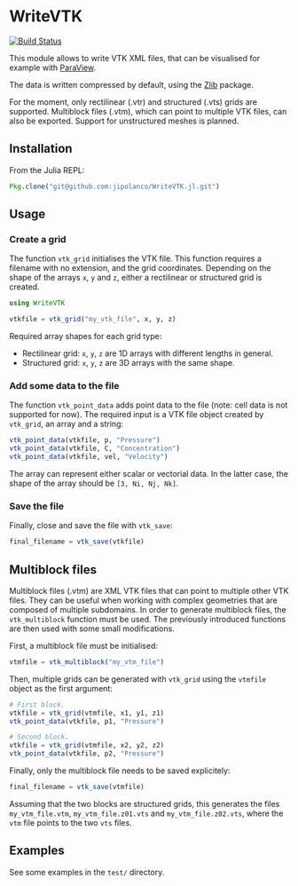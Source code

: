 # WriteVTK

[![Build Status](https://travis-ci.org/jipolanco/WriteVTK.jl.svg?branch=master)](https://travis-ci.org/jipolanco/WriteVTK.jl)

This module allows to write VTK XML files, that can be visualised for example
with [ParaView](http://www.paraview.org/).

The data is written compressed by default, using the
[Zlib](https://github.com/dcjones/Zlib.jl) package.

For the moment, only rectilinear (.vtr) and structured (.vts) grids are
supported.
Multiblock files (.vtm), which can point to multiple VTK files, can also be
exported.
Support for unstructured meshes is planned.

## Installation

From the Julia REPL:

```julia
Pkg.clone("git@github.com:jipolanco/WriteVTK.jl.git")
```

## Usage

### Create a grid

The function `vtk_grid` initialises the VTK file.
This function requires a filename with no extension, and the grid coordinates.
Depending on the shape of the arrays `x`, `y` and `z`, either a rectilinear or
structured grid is created.

```julia
using WriteVTK

vtkfile = vtk_grid("my_vtk_file", x, y, z)
```

Required array shapes for each grid type:

- Rectilinear grid: `x`, `y`, `z` are 1D arrays with different lengths in general.
- Structured grid: `x`, `y`, `z` are 3D arrays with the same shape.

### Add some data to the file

The function `vtk_point_data` adds point data to the file (note: cell data is
not supported for now).
The required input is a VTK file object created by `vtk_grid`, an array and a
string:

```julia
vtk_point_data(vtkfile, p, "Pressure")
vtk_point_data(vtkfile, C, "Concentration")
vtk_point_data(vtkfile, vel, "Velocity")
```

The array can represent either scalar or vectorial data.
In the latter case, the shape of the array should be `[3, Ni, Nj, Nk]`.

### Save the file

Finally, close and save the file with `vtk_save`:

```julia
final_filename = vtk_save(vtkfile)
```

## Multiblock files

Multiblock files (.vtm) are XML VTK files that can point to multiple other VTK
files.
They can be useful when working with complex geometries that are composed of
multiple subdomains.
In order to generate multiblock files, the `vtk_multiblock` function must be used.
The previously introduced functions are then used with some small modifications.

First, a multiblock file must be initialised:

```julia
vtmfile = vtk_multiblock("my_vtm_file")
```

Then, multiple grids can be generated with `vtk_grid` using the `vtmfile`
object as the first argument:

```julia
# First block.
vtkfile = vtk_grid(vtmfile, x1, y1, z1)
vtk_point_data(vtkfile, p1, "Pressure")

# Second block.
vtkfile = vtk_grid(vtmfile, x2, y2, z2)
vtk_point_data(vtkfile, p2, "Pressure")
```

Finally, only the multiblock file needs to be saved explicitely:

```julia
final_filename = vtk_save(vtmfile)
```

Assuming that the two blocks are structured grids, this generates the files
`my_vtm_file.vtm`, `my_vtm_file.z01.vts` and `my_vtm_file.z02.vts`, where the
`vtm` file points to the two `vts` files.

## Examples

See some examples in the `test/` directory.
